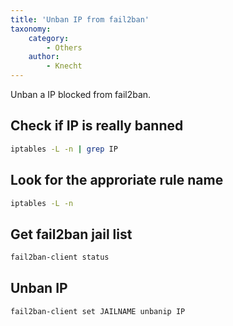 ```yaml
---
title: 'Unban IP from fail2ban'
taxonomy:
    category:
        - Others
    author:
        - Knecht
---
```


Unban a IP blocked from fail2ban.

## Check if IP is really banned
```bash
iptables -L -n | grep IP
```

## Look for the approriate rule name
```bash
iptables -L -n
```

## Get fail2ban jail list
```bash
fail2ban-client status
```

## Unban IP
```bash
fail2ban-client set JAILNAME unbanip IP
```


